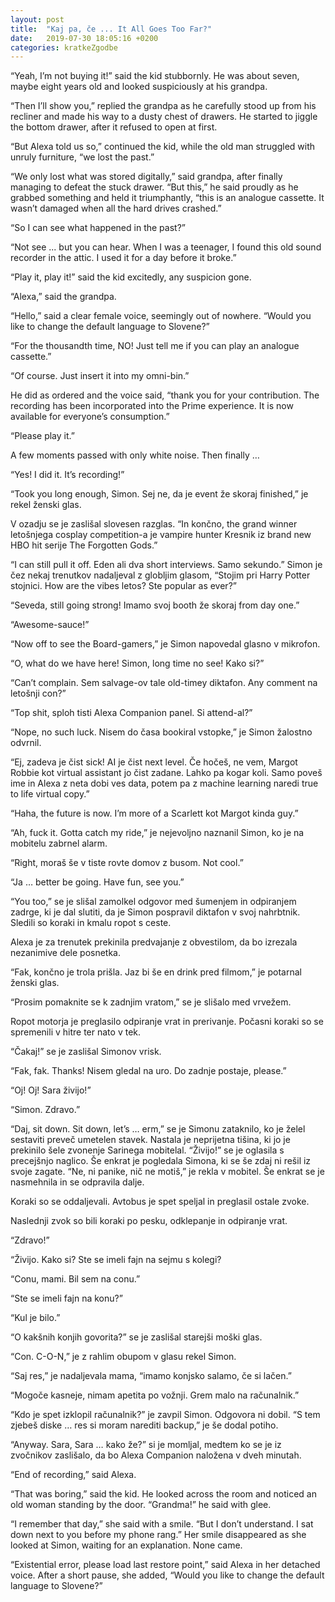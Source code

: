 ```yaml
---
layout: post
title:  "Kaj pa, če ... It All Goes Too Far?"
date:   2019-07-30 18:05:16 +0200
categories: kratkeZgodbe
---
```

“Yeah, I’m not buying it!” said the kid stubbornly. He was about seven, maybe eight years old and looked suspiciously at his grandpa. 

“Then I’ll show you,” replied the grandpa as he carefully stood up from his recliner and made his way to a dusty chest of drawers. He started to jiggle the bottom drawer, after it refused to open at first.

“But Alexa told us so,” continued the kid, while the old man struggled with unruly furniture, “we lost the past.”

“We only lost what was stored digitally,” said grandpa, after finally managing to defeat the stuck drawer. “But this,” he said proudly as he grabbed something and held it triumphantly, “this is an analogue cassette. It wasn’t damaged when all the hard drives crashed.”

“So I can see what happened in the past?”

“Not see ... but you can hear. When I was a teenager, I found this old sound recorder in the attic. I used it for a day before it broke.”
	
“Play it, play it!” said the kid excitedly, any suspicion gone.

“Alexa,” said the grandpa. 

“Hello,” said a clear female voice, seemingly out of nowhere. “Would you like to change the default language to Slovene?”
    
“For the thousandth time, NO! Just tell me if you can play an analogue cassette.”
    
“Of course. Just insert it into my omni-bin.”
    
He did as ordered and the voice said, “thank you for your contribution. The recording has been incorporated into the Prime experience. It is now available for everyone’s consumption.”
    
“Please play it.”
    
A few moments passed with only white noise. Then finally …

“Yes! I did it. It’s recording!”
    
“Took you long enough, Simon. Sej ne, da je event že skoraj finished,” je rekel ženski glas.
      
V ozadju se je zaslišal slovesen razglas. “In končno, the grand winner letošnjega cosplay competition-a je vampire hunter Kresnik iz brand new HBO hit serije The Forgotten Gods.”
    
“I can still pull it off. Eden ali dva short interviews. Samo sekundo.” Simon je čez nekaj trenutkov nadaljeval z globljim glasom, “Stojim pri Harry Potter stojnici. How are the vibes letos? Ste popular as ever?”
    
“Seveda, still going strong! Imamo svoj booth že skoraj from day one.”
    
“Awesome-sauce!”
    
“Now off to see the Board-gamers,” je Simon napovedal glasno v mikrofon.

“O, what do we have here! Simon, long time no see! Kako si?”
    
“Can’t complain. Sem salvage-ov tale old-timey diktafon. Any comment na letošnji con?”
    
“Top shit, sploh tisti Alexa Companion panel. Si attend-al?”
    
“Nope, no such luck. Nisem do časa bookiral vstopke,” je Simon žalostno odvrnil. 
    
“Ej, zadeva je čist sick! AI je čist next level. Če hočeš, ne vem, Margot Robbie kot virtual assistant jo čist zadane. Lahko pa kogar koli. Samo poveš ime in Alexa z neta dobi ves data, potem pa z machine learning naredi true to life virtual copy.”
    
“Haha, the future is now. I’m more of a Scarlett kot Margot kinda guy.” 
    
“Ah, fuck it. Gotta catch my ride,” je nejevoljno naznanil Simon, ko je na mobitelu zabrnel alarm.
    
“Right, moraš še v tiste rovte domov z busom. Not cool.”
    
“Ja … better be going. Have fun, see you.”
    
“You too,” se je slišal zamolkel odgovor med šumenjem in odpiranjem zadrge, ki je dal slutiti, da je Simon pospravil diktafon v svoj nahrbtnik. Sledili so koraki in kmalu ropot s ceste.

Alexa je za trenutek prekinila predvajanje z obvestilom, da bo izrezala nezanimive dele posnetka.
    
“Fak, končno je trola prišla. Jaz bi še en drink pred filmom,” je potarnal ženski glas. 

“Prosim pomaknite se k zadnjim vratom,” se je slišalo med vrvežem.
 
Ropot motorja je preglasilo odpiranje vrat in prerivanje. Počasni koraki so se spremenili v hitre ter nato v tek.
    
“Čakaj!” se je zaslišal Simonov vrisk.
    
“Fak, fak. Thanks! Nisem gledal na uro. Do zadnje postaje, please.”

“Oj! Oj! Sara živijo!”
    
“Simon. Zdravo.”
    
“Daj, sit down. Sit down, let’s … erm,” se je Simonu zataknilo, ko je želel sestaviti preveč umetelen stavek.
Nastala je neprijetna tišina, ki jo je prekinilo šele zvonenje Sarinega mobitelal. “Živijo!” se je oglasila s precejšnjo naglico. Še enkrat je pogledala Simona, ki se še zdaj ni rešil iz svoje zagate. “Ne, ni panike, nič ne motiš,” je rekla v mobitel. Še enkrat se je nasmehnila in se odpravila dalje. 
    
Koraki so se oddaljevali. Avtobus je spet speljal in preglasil ostale zvoke.

Naslednji zvok so bili koraki po pesku, odklepanje in odpiranje vrat.
    
“Zdravo!”
    
“Živijo. Kako si? Ste se imeli fajn na sejmu s kolegi?
    
“Conu, mami. Bil sem na conu.”
    
“Ste se imeli fajn na konu?”
    
“Kul je bilo.”
    
“O kakšnih konjih govorita?” se je zaslišal starejši moški glas.
    
“Con. C-O-N,” je z rahlim obupom v glasu rekel Simon.
    
“Saj res,” je nadaljevala mama, “imamo konjsko salamo, če si lačen.”
    
“Mogoče kasneje, nimam apetita po vožnji. Grem malo na računalnik.”

“Kdo je spet izklopil računalnik?” je zavpil Simon. Odgovora ni dobil. “S tem zjebeš diske … res si moram narediti backup,” je še dodal potiho.
    
“Anyway. Sara, Sara … kako že?” si je momljal, medtem ko se je iz zvočnikov zaslišalo, da bo Alexa Companion naložena v dveh minutah.

“End of recording,” said Alexa.
    
“That was boring,” said the kid. He looked across the room and noticed an old woman standing by the door. “Grandma!” he said with glee.
    
“I remember that day,” she said with a smile. “But I don’t understand. I sat down next to you before my phone rang.” Her smile disappeared as she looked at Simon, waiting for an explanation. None came. 
    
“Existential error, please load last restore point,” said Alexa in her detached voice. After a short pause, she added, “Would you like to change the default language to Slovene?”



